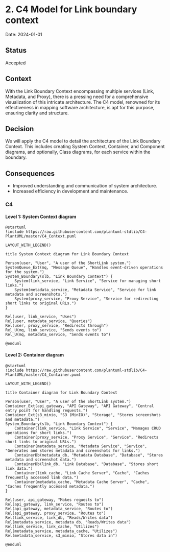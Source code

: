 # 2. C4 Model for Link boundary context

Date: 2024-01-01

## Status

Accepted

## Context

With the Link Boundary Context encompassing multiple services (Link, Metadata, and Proxy), there is a pressing need 
for a comprehensive visualization of this intricate architecture. The C4 model, renowned for its effectiveness in mapping 
software architecture, is apt for this purpose, ensuring clarity and structure.

## Decision

We will apply the C4 model to detail the architecture of the Link Boundary Context. This includes 
creating System Context, Container, and Component diagrams, and optionally, Class diagrams, 
for each service within the boundary.

## Consequences

+ Improved understanding and communication of system architecture.
+ Increased efficiency in development and maintenance.

### C4

#### Level 1: System Context diagram

```puml
@startuml
!include https://raw.githubusercontent.com/plantuml-stdlib/C4-PlantUML/master/C4_Context.puml

LAYOUT_WITH_LEGEND()

title System Context diagram for Link Boundary Context

Person(user, "User", "A user of the ShortLink system.")
SystemQueue_Ext(mq, "Message Queue", "Handles event-driven operations for the system.")
System_Boundary(slb, "Link Boundary Context") {
    System(link_service, "Link Service", "Service for managing short links.")
    System(metadata_service, "Metadata Service", "Service for link metadata and screenshots.")
    System(proxy_service, "Proxy Service", "Service for redirecting short links to original URLs.")
}

Rel(user, link_service, "Uses")
Rel(user, metadata_service, "Queries")
Rel(user, proxy_service, "Redirects through")
Rel_U(mq, link_service, "Sends events to")
Rel_U(mq, metadata_service, "Sends events to")

@enduml
```

#### Level 2: Container diagram

```puml
@startuml
!include https://raw.githubusercontent.com/plantuml-stdlib/C4-PlantUML/master/C4_Container.puml

LAYOUT_WITH_LEGEND()

title Container diagram for Link Boundary Context

Person(user, "User", "A user of the ShortLink system.")
Container_Ext(api_gateway, "API Gateway", "API Gateway", "Central entry point for handling requests.")
Container_Ext(s3_minio, "S3 (MinIO)", "Storage", "Stores screenshots and metadata.")
System_Boundary(slb, "Link Boundary Context") {
    Container(link_service, "Link Service", "Service", "Manages CRUD operations for short links.")
    Container(proxy_service, "Proxy Service", "Service", "Redirects short links to original URLs.")
    Container(metadata_service, "Metadata Service", "Service", "Generates and stores metadata and screenshots for links.")
    ContainerDb(metadata_db, "Metadata Database", "Database", "Stores metadata and screenshot data.")
    ContainerDb(link_db, "Link Database", "Database", "Stores short link data.")
    Container(link_cache, "Link Cache Server", "Cache", "Caches frequently accessed link data.")
    Container(metadata_cache, "Metadata Cache Server", "Cache", "Caches frequently accessed metadata.")
}

Rel(user, api_gateway, "Makes requests to")
Rel(api_gateway, link_service, "Routes to")
Rel(api_gateway, metadata_service, "Routes to")
Rel(api_gateway, proxy_service, "Routes to")
Rel(link_service, link_db, "Reads/Writes data")
Rel(metadata_service, metadata_db, "Reads/Writes data")
Rel(link_service, link_cache, "Utilizes")
Rel(metadata_service, metadata_cache, "Utilizes")
Rel(metadata_service, s3_minio, "Stores data in")

@enduml
```
